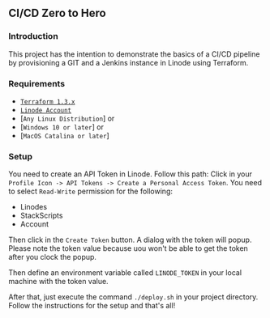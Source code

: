 ## CI/CD Zero to Hero

### Introduction
This project has the intention to demonstrate the basics of a CI/CD pipeline by provisioning a GIT and a Jenkins instance in Linode using Terraform.

### Requirements
- [`Terraform 1.3.x`](https://terraform.io)
- [`Linode Account`](https://www.linode.com)
- [`Any Linux Distribution`] or
- [`Windows 10 or later`] or
- [`MacOS Catalina or later`]

### Setup
You need to create an API Token in Linode. Follow this path: Click in your `Profile Icon -> API Tokens -> Create a Personal Access Token`. You need to select `Read-Write` permission for the following:
- Linodes
- StackScripts
- Account

Then click in the `Create Token` button. A dialog with the token will popup. Please note the token value because uou won't be able to get the token after you clock the popup.

Then define an environment variable called `LINODE_TOKEN` in your local machine with the token value.

After that, just execute the command `./deploy.sh` in your project directory. Follow the instructions for the setup and that's all!
